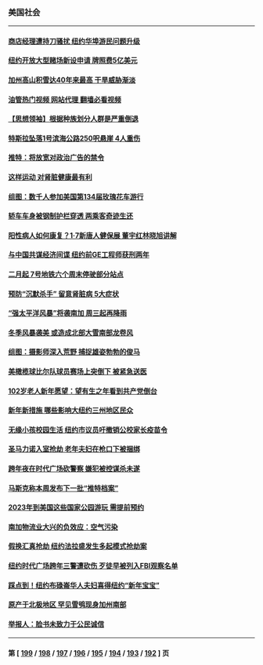### 美国社会
---
#### [商店经理遭持刀骚扰 纽约华埠游民问题升级](../../pages/ncid1078160/n13899748.md?01051645) 
#### [纽约开放大型赌场新设申请 牌照费5亿美元](../../pages/ncid1078160/n13899808.md?01051645) 
#### [加州高山积雪达40年来最高 干旱威胁渐淡](../../pages/ncid1078160/n13899760.md?01051645) 
#### [油管热门视频 网站代理 翻墙必看视频](http://138.2.39.72:81/youtube.html?epic-marker?01051645)
#### [【思想领袖】根据种族划分人群是严重倒退](../../pages/ncid1078160/n13873272.md?01051645) 
#### [特斯拉坠落1号滨海公路250呎悬崖 4人重伤](../../pages/ncid1078160/n13899659.md?01051645) 
#### [推特：将放宽对政治广告的禁令](../../pages/ncid1078160/n13899539.md?01051645) 
#### [这样运动 对肾脏健康最有利](../../pages/ncid1078160/n13899540.md?01051645) 
#### [组图：数千人参加美国第134届玫瑰花车游行](../../pages/ncid1078160/n13899202.md?01051645) 
#### [轿车车身被钢制护栏穿透 两乘客奇迹生还](../../pages/ncid1078160/n13898941.md?01051645) 
#### [阳性病人如何康复？1‧7新唐人健保展 董宇红林晓旭讲解](../../pages/ncid1078160/n13899018.md?01051645) 
#### [与中国共谋经济间谍 纽约前GE工程师获刑两年](../../pages/ncid1078160/n13899012.md?01051645) 
#### [二月起 7号地铁六个周末停驶部分站点](../../pages/ncid1078160/n13898977.md?01051645) 
#### [预防“沉默杀手” 留意肾脏病 5大症状](../../pages/ncid1078160/n13898889.md?01051645) 
#### [“强太平洋风暴”将袭南加 周三起再降雨](../../pages/ncid1078160/n13898869.md?01051645) 
#### [冬季风暴袭美 或造成北部大雪南部龙卷风](../../pages/ncid1078160/n13898719.md?01051645) 
#### [组图：摄影师深入荒野 捕捉雄姿勃勃的俊马](../../pages/ncid1078160/n13898358.md?01051645) 
#### [美橄榄球比尔队球员赛场上突倒下 被紧急送医](../../pages/ncid1078160/n13898154.md?01051645) 
#### [102岁老人新年愿望：望有生之年看到共产党倒台](../../pages/ncid1078160/n13898321.md?01051645) 
#### [新年新措施 哪些影响大纽约三州地区民众](../../pages/ncid1078160/n13898300.md?01051645) 
#### [无缘小孩校园生活 纽约市议员吁撤销公校家长疫苗令](../../pages/ncid1078160/n13898326.md?01051645) 
#### [圣马力诺入室抢劫 老年夫妇在枪口下被捆绑](../../pages/ncid1078160/n13898172.md?01051645) 
#### [跨年夜在时代广场砍警察 嫌犯被控谋杀未遂](../../pages/ncid1078160/n13898111.md?01051645) 
#### [马斯克称本周发布下一批“推特档案”](../../pages/ncid1078160/n13897844.md?01051645) 
#### [2023年到美国这些国家公园游玩 需提前预约](../../pages/ncid1078160/n13897806.md?01051645) 
#### [南加物流业大兴的负效应：空气污染](../../pages/ncid1078160/n13897542.md?01051645) 
#### [假换汇真抢劫 纽约法拉盛发生多起模式抢劫案](../../pages/ncid1078160/n13897490.md?01051645) 
#### [纽约时代广场跨年三警遭砍伤 歹徒早被列入FBI观察名单](../../pages/ncid1078160/n13897494.md?01051645) 
#### [踩点到！纽约布碌崙华人夫妇喜得纽约“新年宝宝”](../../pages/ncid1078160/n13897287.md?01051645) 
#### [原产于北极地区 罕见雪鸮现身加州南部](../../pages/ncid1078160/n13897489.md?01051645) 
#### [举报人：脸书未致力于公民诚信](../../pages/ncid1078160/n13897272.md?01051645) 

---
#### 第 [ [199](./199.md?01051645) / [198](./198.md?01051645) / [197](./197.md?01051645) / [196](./196.md?01051645) / [195](./195.md?01051645) / [194](./194.md?01051645) / [193](./193.md?01051645) / [192](./192.md?01051645) ] 页
